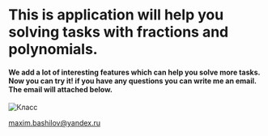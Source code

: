 # This is application will help you solving tasks with fractions and polynomials. #

#### We add a lot of interesting features which can help you solve more tasks. Now you can try it! if you have any questions you can write me an email. The email will attached below. ####

![Класс](https://memepedia.ru/wp-content/uploads/2018/01/%D0%BC%D0%B5%D0%BC-%D0%B8-%D0%BC%D0%BE%D0%B5%D0%BC%D1%83-%D1%81%D1%8B%D0%BD%D1%83-%D1%82%D0%BE%D0%B6%D0%B5-6.jpg)

<maxim.bashilov@yandex.ru>